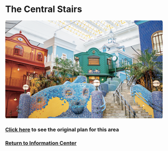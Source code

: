 # The Central Stairs

![Stairs park](stairs.png)

### [Click here]() to see the original plan for this area

### [Return to Information Center](https://github.com/mollyjones2023/ghibli-simulacrum/blob/main/2-ghibli-grand-warehouse/warehouse.md)
